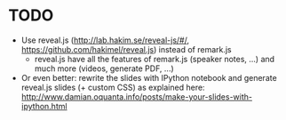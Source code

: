 # TODO

- Use reveal.js (http://lab.hakim.se/reveal-js/#/,
  https://github.com/hakimel/reveal.js) instead of remark.js
    - reveal.js have all the features of remark.js (speaker notes, ...) and
      much more (videos, generate PDF, ...)
- Or even better: rewrite the slides with IPython notebook and generate
  reveal.js slides (+ custom CSS) as explained here:
  http://www.damian.oquanta.info/posts/make-your-slides-with-ipython.html
